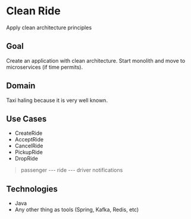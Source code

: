 # Clean Ride
Apply clean architecture principles

## Goal
Create an application with clean architecture. Start monolith and move to microservices (if time permits).

## Domain
Taxi haling because it is very well known.

## Use Cases
* CreateRide
* AcceptRide
* CancelRide
* PickupRide
* DropRide

> passenger --- ride --- driver
> notifications

## Technologies
* Java
* Any other thing as tools (Spring, Kafka, Redis, etc)
